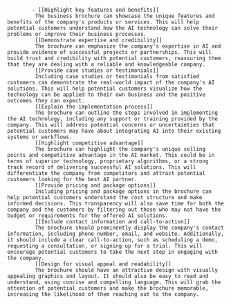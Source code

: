 			- [[Highlight key features and benefits]]
			 The business brochure can showcase the unique features and benefits of the company's products or services. This will help potential customers understand how the AI technology can solve their problems or improve their business processes.
			 [[Demonstrate expertise and credibility]]
			 The brochure can emphasize the company's expertise in AI and provide evidence of successful projects or partnerships. This will build trust and credibility with potential customers, reassuring them that they are dealing with a reliable and knowledgeable company.
			 [[Provide case studies or testimonials]]
			 Including case studies or testimonials from satisfied customers can demonstrate the real-world impact of the company's AI solutions. This will help potential customers visualize how the technology can be applied to their own business and the positive outcomes they can expect.
			 [[Explain the implementation process]]
			 The brochure can outline the steps involved in implementing the AI technology, including any support or training provided by the company. This will address potential concerns or uncertainties that potential customers may have about integrating AI into their existing systems or workflows.
			 [[Highlight competitive advantage]]
			 The brochure can highlight the company's unique selling points and competitive advantage in the AI market. This could be in terms of superior technology, proprietary algorithms, or a strong track record of delivering successful AI solutions. This will differentiate the company from competitors and attract potential customers looking for the best AI partner.
			 [[Provide pricing and package options]]
			 Including pricing and package options in the brochure can help potential customers understand the cost structure and make informed decisions. This transparency will also save time for both the company and the customers by filtering out those who may not have the budget or requirements for the offered AI solutions.
			 [[Include contact information and call-to-action]]
			 The brochure should prominently display the company's contact information, including phone number, email, and website. Additionally, it should include a clear call-to-action, such as scheduling a demo, requesting a consultation, or signing up for a trial. This will encourage potential customers to take the next step in engaging with the company.
			 [[Design for visual appeal and readability]]
			 The brochure should have an attractive design with visually appealing graphics and layout. It should also be easy to read and understand, using concise and compelling language. This will grab the attention of potential customers and make the brochure memorable, increasing the likelihood of them reaching out to the company.



